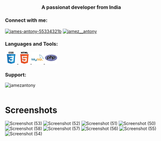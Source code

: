 <h3 align="center">A passionat developer from India</h3>

<h3 align="left">Connect with me:</h3>
<p align="left">
<a href="https://linkedin.com/in/james-antony-55334321b" target="blank"><img align="center" src="https://raw.githubusercontent.com/rahuldkjain/github-profile-readme-generator/master/src/images/icons/Social/linked-in-alt.svg" alt="james-antony-55334321b" height="30" width="40" /></a>
<a href="https://instagram.com/jamez__antony" target="blank"><img align="center" src="https://raw.githubusercontent.com/rahuldkjain/github-profile-readme-generator/master/src/images/icons/Social/instagram.svg" alt="jamez__antony" height="30" width="40" /></a>
</p>

<h3 align="left">Languages and Tools:</h3>
<p align="left"> <a href="https://www.w3schools.com/css/" target="_blank" rel="noreferrer"> <img src="https://raw.githubusercontent.com/devicons/devicon/master/icons/css3/css3-original-wordmark.svg" alt="css3" width="40" height="40"/> </a> <a href="https://www.w3.org/html/" target="_blank" rel="noreferrer"> <img src="https://raw.githubusercontent.com/devicons/devicon/master/icons/html5/html5-original-wordmark.svg" alt="html5" width="40" height="40"/> </a> <a href="https://www.mysql.com/" target="_blank" rel="noreferrer"> <img src="https://raw.githubusercontent.com/devicons/devicon/master/icons/mysql/mysql-original-wordmark.svg" alt="mysql" width="40" height="40"/> </a> <a href="https://www.php.net" target="_blank" rel="noreferrer"> <img src="https://raw.githubusercontent.com/devicons/devicon/master/icons/php/php-original.svg" alt="php" width="40" height="40"/> </a> </p>

<h3 align="left">Support:</h3>
<p><a href="https://www.buymeacoffee.com/jamezantony"> <img align="left" src="https://cdn.buymeacoffee.com/buttons/v2/default-yellow.png" height="50" width="210" alt="jamezantony" /></a></p><br><br>

# Screenshots

![Screenshot (53)](https://github.com/jamezantony/Online-Iphone-Shopping-website-using-php-and-mysql/assets/96793324/3b653e77-1e2d-41a2-8af8-7a06cca30d44)
![Screenshot (52)](https://github.com/jamezantony/Online-Iphone-Shopping-website-using-php-and-mysql/assets/96793324/25593a09-bfff-4a3c-b0e7-fce0bf59c4b8)
![Screenshot (51)](https://github.com/jamezantony/Online-Iphone-Shopping-website-using-php-and-mysql/assets/96793324/e16dd014-7690-4d58-9f48-1d59bad53ae4)
![Screenshot (50)](https://github.com/jamezantony/Online-Iphone-Shopping-website-using-php-and-mysql/assets/96793324/8868c67f-6bd6-48a6-a4e2-61746658b535)
![Screenshot (58)](https://github.com/jamezantony/Online-Iphone-Shopping-website-using-php-and-mysql/assets/96793324/6adcc36e-1433-45e3-b111-3dab152cdf27)
![Screenshot (57)](https://github.com/jamezantony/Online-Iphone-Shopping-website-using-php-and-mysql/assets/96793324/ce9072ce-0b5a-4c18-ad64-d9d65af63542)
![Screenshot (56)](https://github.com/jamezantony/Online-Iphone-Shopping-website-using-php-and-mysql/assets/96793324/693d0df6-632f-40ab-824d-fcb02ff7a5ec)
![Screenshot (55)](https://github.com/jamezantony/Online-Iphone-Shopping-website-using-php-and-mysql/assets/96793324/4ef93847-cf2e-4a58-9fce-b95d1e792939)
![Screenshot (54)](https://github.com/jamezantony/Online-Iphone-Shopping-website-using-php-and-mysql/assets/96793324/1f91ce87-1591-437a-b15d-369c1a2b2019)


